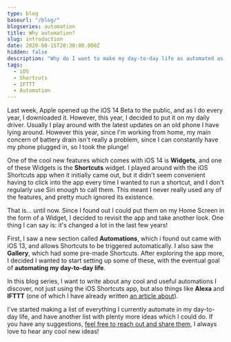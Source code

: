 ```yaml
---
type: blog
baseurl: "/blog/"
blogseries: automation
title: Why automation?
slug: introduction
date: 2020-08-15T20:30:00.000Z
hidden: false
description: "Why do I want to make my day-to-day life as automated as possible?"
tags:
  - iOS
  - Shortcuts
  - IFTTT
  - Automation
---
```


Last week, Apple opened up the iOS 14 Beta to the public, and as I do every year, I downloaded it. However, this year, I decided to put it on my daily driver. Usually I play around with the latest updates on an old phone I have lying around. However this year, since I'm working from home, my main concern of battery drain isn't really a problem, since I can constantly have my phone plugged in, so I took the plunge!

One of the cool new features which comes with iOS 14 is <span class="is-primary">**Widgets**</span>, and one of these Widgets is the <span class="is-primary">**Shortcuts**</span> widget. I played around with the iOS Shortcuts app when it initially came out, but it didn't seem convenient having to click into the app every time I wanted to run a shortcut, and I don't regularly use Siri enough to call them. This meant I never really used any of the features, and pretty much ignored its existence.

That is... until now. Since I found out I could put them on my Home Screen in the form of a Widget, I decided to revisit the app and take another look. One thing I can say is: it's changed a lot in the last few years!

First, I saw a new section called <span class="is-primary">**Automations**</span>, which i found out came with iOS 13, and allows Shortcuts to be triggered automatically. I also saw the <span class="is-primary">**Gallery**</span>, which had some pre-made Shortcuts. After exploring the app more, I decided I wanted to start setting up some of these, with the eventual goal of <span class="is-primary">**automating my day-to-day life**</span>.

In this blog series, I want to write about any cool and useful automations I discover, not just using the iOS Shortcuts app, but also things like <span class="is-primary">**Alexa**</span> and <span class="is-primary">**IFTTT**</span> (one of which I have already written [an article about](https://jackmorrison.xyz/articles/gatsby-notifications)).

I've started making a list of everything I currently automate in my day-to-day life, and have another list with plenty more ideas which I could do. If you have any suggestions, [feel free to reach out and share them](https://twitter.com/jsm_ic), I always love to hear any cool new ideas!
